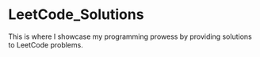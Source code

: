 # LeetCode_Solutions
This is where I showcase my programming prowess by providing solutions to LeetCode problems.
